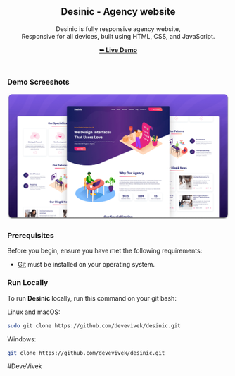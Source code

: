 <div align="center">

  <br />
  <br />

  <h2 align="center">Desinic - Agency website</h2>

  Desinic is fully responsive agency website, <br />Responsive for all devices, built using HTML, CSS, and JavaScript.

  <a href="https://devevivek.github.io/desinic/"><strong>➥ Live Demo</strong></a>

</div>

<br />

### Demo Screeshots

![Desinic Desktop Demo](./readme-images/desktop.png "Desktop Demo")

### Prerequisites

Before you begin, ensure you have met the following requirements:

* [Git](https://git-scm.com/downloads "Download Git") must be installed on your operating system.

### Run Locally

To run **Desinic** locally, run this command on your git bash:

Linux and macOS:

```bash
sudo git clone https://github.com/devevivek/desinic.git
```

Windows:

```bash
git clone https://github.com/devevivek/desinic.git
```

#DeveVivek

